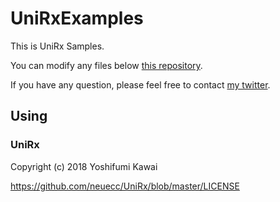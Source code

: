 # UniRxExamples

This is UniRx Samples.

You can modify any files below [this repository]( https://github.com/MasujimaRyohei/UniRxSamples/tree/master/Assets/Samples ).

If you have any question, please feel free to contact [my twitter]( https://twitter.com/MasujimaRyohei ).

Using
---
### UniRx
Copyright (c) 2018 Yoshifumi Kawai

https://github.com/neuecc/UniRx/blob/master/LICENSE
